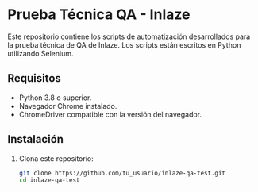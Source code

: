 

# Prueba Técnica QA - Inlaze

Este repositorio contiene los scripts de automatización desarrollados para la prueba técnica de QA de Inlaze. Los scripts están escritos en Python utilizando Selenium.

## Requisitos
- Python 3.8 o superior.
- Navegador Chrome instalado.
- ChromeDriver compatible con la versión del navegador.

## Instalación
1. Clona este repositorio:
   ```bash
   git clone https://github.com/tu_usuario/inlaze-qa-test.git
   cd inlaze-qa-test

